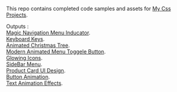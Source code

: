 This repo contains completed code samples and assets for <a href='https://github.com/abdellahslimani/Css-projects'>My Css Projects</a>.

Outputs :<br>
<a href='https://abdellahslimani.github.io/Css-projects/Magic-Navigation-Menu-Indicator/index.html' target="_blank">Magic Navigation Menu Inducator</a>.<br>
<a href='https://abdellahslimani.github.io/Css-projects/Keyboard-keys/index.html' target="_blank">Keyboard Keys</a>.<br>
<a href='https://abdellahslimani.github.io/Css-projects/Animated%20Christmas%20Tree' target="_blank">Animated Christmas Tree</a>.<br>
<a href='https://abdellahslimani.github.io/Css-projects/Modern%20Animated%20Menu%20Toggele%20Button' target="_blank">Modern Animated Menu Toggele Button</a>.<br>
<a href='https://abdellahslimani.github.io/Css-projects/Glowing%20Icons/index.html' target="_blank">Glowing Icons</a>.<br>
<a href='https://abdellahslimani.github.io/Css-projects/SideBar%20Menu/index.html' target="_blank">SideBar Menu</a>.<br>
<a href='https://abdellahslimani.github.io/Css-projects/Product%20Card%20UI%20Design/index.html' target="_blank">Product Card UI Design</a>.<br>
<a href='https://abdellahslimani.github.io/Css-projects/Button%20Animation/index.html' target="_blank">Button Animation</a>.<br>
<a href='https://abdellahslimani.github.io/Css-projects/Text%20Animation%20Effects/index.html' target="_blank">Text Animation Effects</a>.<br>
